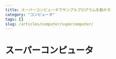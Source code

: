 ```yaml
---
title: スーパーコンピュータでサンプルプログラムを動かす
category: "コンピュータ"
tags: []
slug: /articles/computer/supercomputer/
---
```



# スーパーコンピュータ